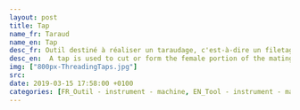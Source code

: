```yaml
---
layout: post
title: Tap
name_fr: Taraud
name_en: Tap
desc_fr: Outil destiné à réaliser un taraudage, c'est-à-dire un filetage à l'intérieur d'un tube initialement lisse.
desc_en:  A tap is used to cut or form the female portion of the mating pair (e.g. a nut).  Process&#58; tapping
img: ["800px-ThreadingTaps.jpg"]
src: 
date: 2019-03-15 17:58:00 +0100
categories: [FR_Outil - instrument - machine, EN_Tool - instrument - machine]
---
```


